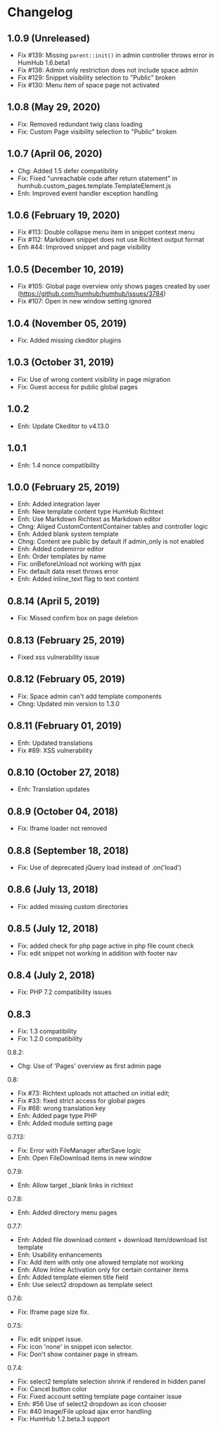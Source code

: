 Changelog
=========

1.0.9 (Unreleased)
--------------------
- Fix #139: Missing `parent::init()` in admin controller throws error in HumHub 1.6.beta1
- Fix #138: Admin only restriction does not include space admin
- Fix #129: Snippet visibility selection to "Public" broken
- Fix #130: Menu item of space page not activated

1.0.8 (May 29, 2020)
--------------------
- Fix: Removed redundant twig class loading
- Fix: Custom Page visibility selection to "Public" broken


1.0.7 (April 06, 2020)
--------------------
- Chg: Added 1.5 defer compatibility
- Fix: Fixed "unreachable code after return statement" in humhub.custom_pages.template.TemplateElement.js
- Enh: Improved event handler exception handling


1.0.6 (February 19, 2020)
---------------------
- Fix #113: Double collapse menu item in snippet context menu
- Fix #112: Markdown snippet does not use Richtext output format
- Enh #44: Improved snippet and page visibility

1.0.5 (December 10, 2019)
---------------------
- Fix #105: Global page overview only shows pages created by user (https://github.com/humhub/humhub/issues/3784)
- Fix #107: Open in new window setting ignored

1.0.4 (November 05, 2019)
---------------------
- Fix: Added missing ckeditor plugins

1.0.3 (October 31, 2019)
---------------------
- Fix: Use of wrong content visibility in page migration
- Fix: Guest access for public global pages

1.0.2 
---------------------
- Enh: Update Ckeditor to v4.13.0

1.0.1
---------------------
- Enh: 1.4 nonce compatibility

1.0.0  (February 25, 2019)
---------------------
- Enh: Added integration layer
- Enh: New template content type HumHub Richtext
- Enh: Use Markdown Richtext as Markdown editor
- Chng: Aliged CustomContentContainer tables and controller logic
- Enh: Added blank system template
- Chng: Content are public by default if admin_only is not enabled
- Enh: Added codemirror editor
- Enh: Order templates by name
- Fix: onBeforeUnload not working with pjax
- Fix: default data reset throws error
- Enh: Added inline_text flag to text content

0.8.14  (April 5, 2019)
---------------------
- Fix: Missed confirm box on page deletion


0.8.13  (February 25, 2019)
---------------------
- Fixed xss vulnerability issue

0.8.12  (February 05, 2019)
---------------------
- Fix: Space admin can't add template components
- Chng: Updated min version to 1.3.0

0.8.11  (February 01, 2019)
---------------------
- Enh: Updated translations
- Fix #89: XSS vulnerability

0.8.10  (October 27, 2018)
---------------------
- Enh: Translation updates

0.8.9  (October 04, 2018)
---------------------
- Fix: Iframe loader not removed

0.8.8  (September 18, 2018)
---------------------
- Fix: Use of deprecated jQuery load instead of .on('load')

0.8.6  (July 13, 2018)
---------------------
- Fix: added missing custom directories

0.8.5  (July 12, 2018)
---------------------
- Fix: added check for php page active in php file count check
- Fix: edit snippet not working in addition with footer nav

0.8.4  (July 2, 2018)
---------------------
- Fix: PHP 7.2 compatibility issues

0.8.3
-----
- Fix: 1.3 compatibility
- Fix: 1.2.0 compatibility

0.8.2:
- Chg: Use of 'Pages' overview as first admin page

0.8:
- Fix #73: Richtext uploads not attached on initial edit;
- Fix #33: fixed strict access for global pages
- Fix #68: wrong translation key
- Enh: Added page type PHP
- Enh: Added module setting page

0.7.13:
- Fix: Error with FileManager afterSave logic
- Enh: Open FileDownload items in new window

0.7.9:
- Enh: Allow target _blank links in richtext

0.7.8: 
- Enh: Added directory menu pages

0.7.7:
- Enh: Added file download content + download item/download list template
- Enh: Usability enhancements
- Fix: Add item with only one allowed template not working
- Enh: Allow Inline Activation only for certain container items
- Enh: Added template elemen title field
- Enh: Use select2 dropdown as template select

0.7.6:
- Fix: Iframe page size fix.

0.7.5:
- Fix: edit snippet issue.
- Fix: icon 'none' in snippet icon selector.
- Fix: Don't show container page in stream.

0.7.4: 
- Fix: select2  template selection shrink if rendered in hidden panel
- Fix: Cancel button color
- Fix: Fixed account setting template page container issue
- Enh: #56 Use of select2 dropdown as icon chooser
- Fix: #40 Image/File upload ajax error handling
- Fix: HumHub 1.2.beta.3 support

